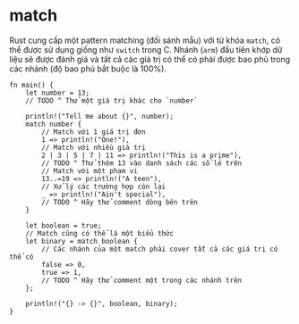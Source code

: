 # match

Rust cung cấp một pattern matching (đối sánh mẫu) với từ khóa `match`, có thể được sử dụng giống
như `switch` trong C. Nhánh (`arm`) đầu tiên khớp dữ liệu sẽ được đánh giá và tất 
cả các giá trị có thể có phải được bao phủ trong các nhánh (độ bao phủ bắt buộc là 100%).

```rust,editable
fn main() {
    let number = 13;
    // TODO ^ Thử một giá trị khác cho `number`

    println!("Tell me about {}", number);
    match number {
        // Match với 1 giá trị đơn 
        1 => println!("One!"),
        // Match với nhiều giá trị
        2 | 3 | 5 | 7 | 11 => println!("This is a prime"),
        // TODO ^ Thử thêm 13 vào danh sách các số lẻ trên
        // Match với một phạm vi
        13..=19 => println!("A teen"),
        // Xử lý các trường hợp còn lại
        _ => println!("Ain't special"),
        // TODO ^ Hãy thử comment dòng bên trên
    }

    let boolean = true;
    // Match cũng có thể là một biểu thức
    let binary = match boolean {
        // Các nhánh của một match phải cover tất cả các giá trị có thể có
        false => 0,
        true => 1,
        // TODO ^ Hãy thử comment một trong các nhánh trên
    };

    println!("{} -> {}", boolean, binary);
}
```
